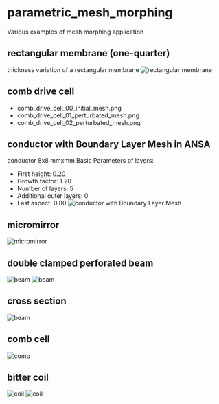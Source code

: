 # parametric_mesh_morphing
Various examples of mesh morphing application


## rectangular membrane (one-quarter)
 thickness variation of a rectangular membrane
 ![rectangular membrane](https://github.com/Kolchuzhin/FEM_benchmarks/blob/main/parametric_mesh_morphing/memb.GIF)

## comb drive cell
* comb_drive_cell_00_initial_mesh.png
* comb_drive_cell_01_perturbated_mesh.png
* comb_drive_cell_02_perturbated_mesh.png

## conductor with Boundary Layer Mesh in ANSA
conductor 8x8 mmxmm
Basic Parameters of layers:
* First height: 0.20
* Growth factor: 1.20
* Number of layers: 5
* Additional outer layers: 0
* Last aspect: 0.80
![conductor with Boundary Layer Mesh](https://github.com/Kolchuzhin/FEM_benchmarks/blob/main/parametric_mesh_morphing/conductor_with_Boundary_Layer_Mesh.png)

## micromirror
![micromirror](https://github.com/Kolchuzhin/FEM_benchmarks/blob/main/parametric_mesh_morphing/micromirror_shape.gif)

## double clamped perforated beam
![beam](https://github.com/Kolchuzhin/FEM_benchmarks/blob/main/parametric_mesh_morphing/double-clamped_perforated_beam_radius_of_%20holes.gif)
![beam](https://github.com/Kolchuzhin/FEM_benchmarks/blob/main/parametric_mesh_morphing/double-clamped_perforated_beam_shape_of_%20holes.gif)

## cross section
![beam](https://github.com/Kolchuzhin/FEM_benchmarks/blob/main/parametric_mesh_morphing/beam_cross_section.gif)

## comb cell
![comb](https://github.com/Kolchuzhin/FEM_benchmarks/blob/main/parametric_mesh_morphing/comb_cell_position.gif)

## bitter coil
![coil](https://github.com/Kolchuzhin/FEM_benchmarks/blob/main/parametric_mesh_morphing/Bitter_coil_height.gif)
![coil](https://github.com/Kolchuzhin/FEM_benchmarks/blob/main/parametric_mesh_morphing/Bitter_coil_radius.gif)
